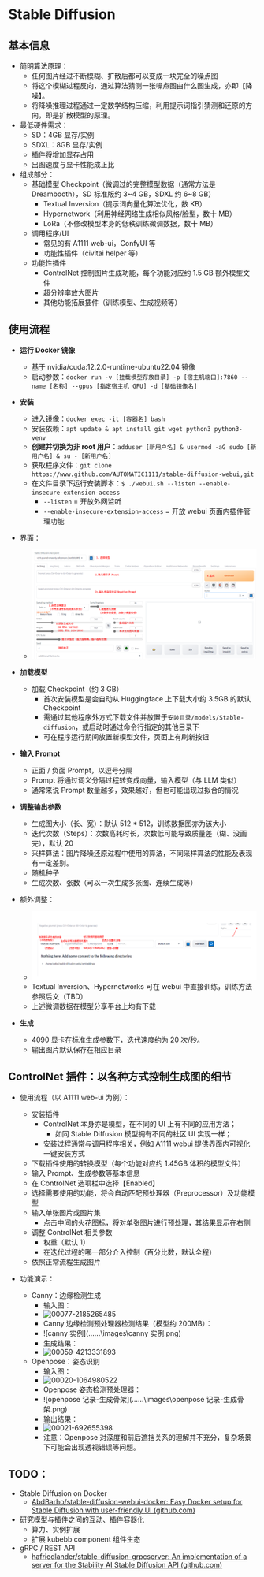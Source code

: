 # Stable Diffusion

## 基本信息

- 简明算法原理：
    - 任何图片经过不断模糊、扩散后都可以变成一块完全的噪点图
    - 将这个模糊过程反向，通过算法猜测一张噪点图由什么图生成，亦即【降噪】。
    - 将降噪推理过程通过一定数学结构压缩，利用提示词指引猜测和还原的方向，即是扩散模型的原理。
- 最低硬件需求：
    - SD：4GB 显存/实例
    - SDXL：8GB 显存/实例
    - 插件将增加显存占用
    - 出图速度与显卡性能成正比
- 组成部分：
    - 基础模型 Checkpoint（微调过的完整模型数据（通常方法是 Dreambooth），SD 标准版约 3~4 GB，SDXL 约 6~8 GB）
        - Textual Inversion（提示词向量化算法优化，数 KB）
        - Hypernetwork（利用神经网络生成相似风格/脸型，数十 MB）
        - LoRa（不修改模型本身的低秩训练微调数据，数十 MB）
    - 调用程序/UI
        - 常见的有 A1111 web-ui，ConfyUI 等
        - 功能性插件（civitai helper 等）
    - 功能性插件
        - ControlNet 控制图片生成功能，每个功能对应约 1.5 GB 额外模型文件
        - 超分辨率放大图片
        - 其他功能拓展插件（训练模型、生成视频等）

## 使用流程

- **运行 Docker 镜像**
    - 基于 nvidia/cuda:12.2.0-runtime-ubuntu22.04 镜像
    - 启动参数：`docker run -v [挂载模型存放目录] -p [宿主机端口]:7860 --name [名称] --gpus [指定宿主机 GPU] -d [基础镜像名]`
- **安装**
    - 进入镜像：`docker exec -it [容器名] bash`
    - 安装依赖：`apt update & apt install git wget python3 python3-venv`
    - **创建并切换为非 root 用户**：``adduser [新用户名] & usermod -aG sudo [新用户名] & su - [新用户名] ``
    - 获取程序文件：`git clone https://www.github.com/AUTOMATIC1111/stable-diffusion-webui,git`
    - 在文件目录下运行安装脚本：``$ ./webui.sh --listen --enable-insecure-extension-access``
        - ``--listen`` = 开放外网监听
        - ``--enable-insecure-extension-access`` = 开放 webui 页面内插件管理功能
- 界面：
    - ![界面1](../../../images/sd_webui_01.png)

- **加载模型**
    - 加载 Checkpoint（约 3 GB）
        - 首次安装模型是会自动从 Huggingface 上下载大小约 3.5GB 的默认 Checkpoint
        - 需通过其他程序外方式下载文件并放置于`安装目录/models/Stable-diffusion`，或启动时通过命令行指定的其他目录下
        - 可在程序运行期间放置新模型文件，页面上有刷新按钮

- **输入 Prompt**
  - 正面 / 负面 Prompt，以逗号分隔
  - Prompt 将通过词义分隔过程转变成向量，输入模型（与 LLM 类似）
  - 通常来说 Prompt 数量越多，效果越好，但也可能出现过拟合的情况
- **调整输出参数**
  - 生成图大小（长、宽）：默认 512 * 512，训练数据图亦为该大小
  - 迭代次数（Steps）：次数高耗时长，次数低可能导致质量差（糊、没画完），默认 20
  - 采样算法：图片降噪还原过程中使用的算法，不同采样算法的性能及表现有一定差别。
  - 随机种子
  - 生成次数、张数（可以一次生成多张图、连续生成等）
- 额外调整：
    - ![界面2](../../../images/sd_webui_02.png)
    - Textual Inversion、Hypernetworks 可在 webui 中直接训练，训练方法参照后文（TBD）
    - 上述微调数据在模型分享平台上均有下载
- **生成**
  - 4090 显卡在标准生成参数下，迭代速度约为 20 次/秒。
  - 输出图片默认保存在相应目录

## ControlNet 插件：以各种方式控制生成图的细节

- 使用流程（以 A1111 web-ui 为例）：
  - 安装插件
    - ControlNet 本身亦是模型，在不同的 UI 上有不同的应用方法；
      - 如同 Stable Diffusion 模型拥有不同的社区 UI 实现一样；
    - 安装过程通常与调用程序相关，例如 A1111 webui 提供界面内可视化一键安装方式
  - 下载插件使用的转换模型（每个功能对应约 1.45GB 体积的模型文件）
  - 输入 Prompt、生成参数等基本信息
  - 在 ControlNet 选项栏中选择【Enabled】
  - 选择需要使用的功能，将会自动匹配预处理器（Preprocessor）及功能模型
  - 输入单张图片或图片集
    - 点击中间的火花图标，将对单张图片进行预处理，其结果显示在右侧
  - 调整 ControlNet 相关参数
    - 权重（默认 1）
    - 在迭代过程的哪一部分介入控制（百分比数，默认全程）
  - 依照正常流程生成图片

- 功能演示：
  - Canny：边缘检测生成
      - 输入图：
      - ![00077-2185265485](..\..\..\images\00077-2185265485.png)
      - Canny 边缘检测预处理器检测结果（模型约 200MB）： 
      - ![canny 实例](..\..\..\images\canny 实例.png)
      - 生成结果：
      - ![00059-4213331893](..\..\..\images\00059-4213331893.png)
  - Openpose：姿态识别
      - 输入图：
      - ![00020-1064980522](..\..\..\images\00020-1064980522.png)
      - Openpose 姿态检测预处理器：
      - ![openpose 记录-生成骨架](..\..\..\images\openpose 记录-生成骨架.png)
      - 输出结果：
      - ![00021-692655398](..\..\..\images\00021-692655398.png)
      - 注意：Openpose 对深度和前后遮挡关系的理解并不充分，复杂场景下可能会出现透视错误等问题。

## TODO：

- Stable Diffusion on Docker
  - [AbdBarho/stable-diffusion-webui-docker: Easy Docker setup for Stable Diffusion with user-friendly UI (github.com)](https://github.com/AbdBarho/stable-diffusion-webui-docker)
- 研究模型与插件之间的互动、插件容器化
  - 算力、实例扩展
  - 扩展 kubebb component 组件生态
- gRPC / REST API
  - [hafriedlander/stable-diffusion-grpcserver: An implementation of a server for the Stability AI Stable Diffusion API (github.com)](https://github.com/hafriedlander/stable-diffusion-grpcserver)